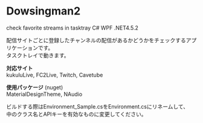 # Dowsingman2
check favorite streams in tasktray C# WPF .NET4.5.2

配信サイトごとに登録したチャンネルの配信があるかどうかをチェックするアプリケーションです。<br>
タスクトレイで動きます。

<b>対応サイト</b><br>
kukuluLive, FC2Live, Twitch, Cavetube

<b>使用パッケージ</b> (nuget)<br>
MaterialDesignTheme, NAudio

ビルドする際はEnvironment_Sample.csをEnvironment.csにリネームして、<br>
中のクラス名とAPIキーを有効なものに変更してください。
